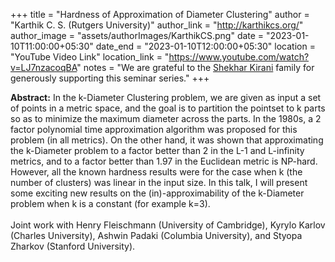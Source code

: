 +++
title = "Hardness of Approximation of Diameter Clustering"
author = "Karthik C. S. (Rutgers University)"
author_link = "http://karthikcs.org/"
author_image = "assets/authorImages/KarthikCS.png"
date = "2023-01-10T11:00:00+05:30"
date_end = "2023-01-10T12:00:00+05:30"
location = "YouTube Video Link"
location_link = "https://www.youtube.com/watch?v=LJ7nzacoqBA"
notes = "We are grateful to the <a href = "https://www.accel.com/people/shekhar-kirani" target= "_blank">Shekhar Kirani</a> family for generously supporting this seminar series."
+++

<b>Abstract:</b>
In the k-Diameter Clustering problem, we are given as input a set of points in a metric space, and the goal is to 
partition the pointset to k parts so as to minimize the maximum diameter across the parts. In the 1980s, a 2 factor 
polynomial time approximation algorithm was proposed for this problem (in all metrics). On the other hand, it was 
shown that approximating the k-Diameter problem to a factor better than 2 in the L-1 and L-infinity metrics, and to a 
factor better than 1.97 in the Euclidean metric is NP-hard. However, all the known hardness results were for the case 
when k (the number of clusters) was linear in the input size. In this talk, I will present some exciting new results 
on the (in)-approximability of the k-Diameter problem when k is a constant (for example k=3).
<br><br>
Joint work with Henry Fleischmann (University of Cambridge), Kyrylo Karlov (Charles University), Ashwin Padaki 
(Columbia University), and  Styopa Zharkov (Stanford University).

